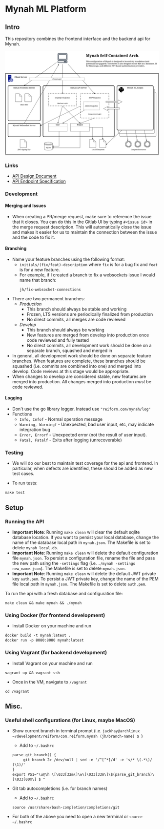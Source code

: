# Mynah ML Platform

## Intro
This repository combines the frontend interface and the backend api for Mynah.

![Arch Diagram](docs/mynah_arch_1-13-21.drawio.png)

### Links
- [API Design Document](docs/api_design_doc.md)
- [API Endpoint Specification](docs/endpoints.md)

### Development
#### Merging and Issues
- When creating a PR/merge request, make sure to reference the issue that it closes. You can do this in the Gitlab UI by typing `#<issue id>` in the merge request description. This will automatically close the issue and makes it easier for us to maintain the connection between the issue and the code to fix it.

#### Branching
- Name your feature branches using the following format:
  - `initials/(fix/feat)-description` where `fix` is for a bug fix and `feat` is for a new feature.
  - For example, if I created a branch to fix a websockets issue I would name that branch:
    ```
    jh/fix-websocket-connections
    ```
- There are two permanent branches:
  - _Production_
    - This branch should always be stable and working
    - Frozen, LTS versions are periodically finalized from production
    - No direct commits, all merges are code reviewed
  - _Develop_
    - This branch should always be working
    - New features are merged from develop into production once code reviewed and fully tested
    - No direct commits, all development work should be done on a separate branch, squashed and merged in
- In general, all development work should be done on separate feature branches. When features are complete, these branches should be squashed (i.e. commits are combined into one) and merged into develop. Code reviews at this stage would be appropriate.
- When changes to develop are considered stable, new features are merged into production. All changes merged into production _must_ be code reviewed.

#### Logging
- Don't use the go library logger. Instead use `"reiform.com/mynah/log"`
- Functions
  - `Info, Infof` - Normal operation message
  - `Warning, Warningf` - Unexpected, bad user input, etc, may indicate integration bug
  - `Error, Errorf` - Unexpected error (not the result of user input).
  - `Fatal, Fatalf` - Exits after logging (unrecoverable)

### Testing
- We will do our best to maintain test coverage for the api and frontend. In particular, when defects are identified, these should be added as new test cases.

- To run tests:
```
make test
```

## Setup

### Running the API
- **Important Note**: Running `make clean` will clear the default sqlite database location. If you want to persist your local database, change the name of the database local path in `mynah.json`. The Makefile is set to delete `mynah_local.db`.
- **Important Note**: Running `make clean` will delete the default configuration file `mynah.json`. To persist a configuration file, rename the file and pass the new path using the `-settings` flag (i.e. `./mynah -settings new_name.json`). The Makefile is set to delete `mynah.json`.
- **Important Note**: Running `make clean` will delete the default JWT private key `auth.pem`. To persist a JWT private key, change the name of the PEM file local path in `mynah.json`. The Makefile is set to delete `auth.pem`.

To run the api with a fresh database and configuration file:
```
make clean && make mynah && ./mynah
```

### Using Docker (for frontend development)
- Install Docker on your machine and run
```
docker build -t mynah:latest .
docker run -p 8080:8080 mynah:latest
```

### Using Vagrant (for backend development)
- Install Vagrant on your machine and run
```
vagrant up && vagrant ssh
```
- Once in the VM, navigate to `/vagrant`
```
cd /vagrant
```

## Misc.

### Useful shell configurations (for Linux, maybe MacOS)
- Show current branch in terminal prompt (i.e. `jackhay@archlinux ~/development/reiform/com.reiform.mynah (jh/branch-name) $ `)
  - Add to `~/.bashrc`
  ```
  parse_git_branch() {
       git branch 2> /dev/null | sed -e '/^[^*]/d' -e 's/* \(.*\)/ (\1)/'
  }
  export PS1="\u@\h \[\033[32m\]\w\[\033[33m\]\$(parse_git_branch)\[\033[00m\] $ "
  ```

- Git tab autocompletions (i.e. for branch names)
  - Add to `~/.bashrc`
  ```
  source /usr/share/bash-completion/completions/git
  ```
- For both of the above you need to open a new terminal or `source ~/.bashrc`
